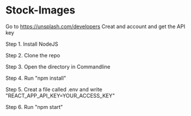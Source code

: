 # Stock-Images

Go to https://unsplash.com/developers
Creat and account and get the API key

Step 1. Install NodeJS

Step 2. Clone the repo

Step 3. Open the directory in Commandline

Step 4. Run "npm install"

Step 5. Creat a file called .env and write "REACT_APP_API_KEY=YOUR_ACCESS_KEY"

Step 6. Run "npm start"
